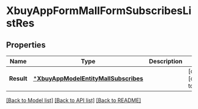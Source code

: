 # XbuyAppFormMallFormSubscribesListRes

## Properties
Name | Type | Description | Notes
------------ | ------------- | ------------- | -------------
**Result** | [***XbuyAppModelEntityMallSubscribes**](xbuy.app.model.entity.MallSubscribes.md) |  | [optional] [default to null]

[[Back to Model list]](../README.md#documentation-for-models) [[Back to API list]](../README.md#documentation-for-api-endpoints) [[Back to README]](../README.md)

